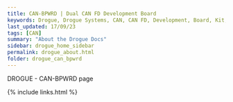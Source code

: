 ```yaml
---
title: CAN-BPWRD | Dual CAN FD Development Board
keywords: Drogue, Drogue Systems, CAN, CAN FD, Development, Board, Kit, Devlopment Board, Dev Board
last_updated: 17/09/23
tags: [CAN]
summary: "About the Drogue Docs"
sidebar: drogue_home_sidebar
permalink: drogue_about.html
folder: drogue_can_bpwrd
---
```


DROGUE - CAN-BPWRD page

{% include links.html %}
